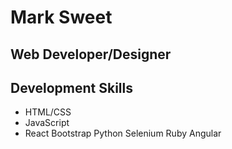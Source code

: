 # Mark Sweet
## Web Developer/Designer

## Development Skills
* HTML/CSS
* JavaScript
* React Bootstrap Python Selenium Ruby Angular
